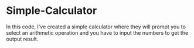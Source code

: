 # Simple-Calculator
In this code, I've created a simple calculator where they will prompt you to select an arithmetic operation and you have to input the numbers to get the output result.
